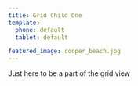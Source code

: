 ```yaml
---
title: Grid Child One
template:
  phone: default
  tablet: default

featured_image: cooper_beach.jpg
---
```


Just here to be a part of the grid view

